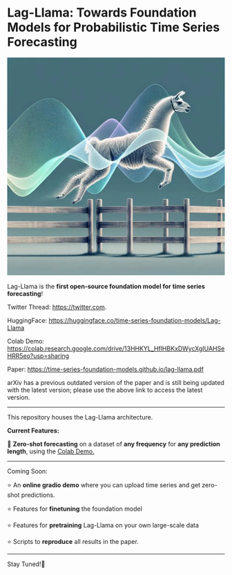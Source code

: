 # Lag-Llama: Towards Foundation Models for Probabilistic Time Series Forecasting

![lag-llama-architecture](images/lagllama.webp)

Lag-Llama is the <b>first open-source foundation model for time series forecasting</b>!

Twitter Thread: https://twitter.com.

HuggingFace: https://huggingface.co/time-series-foundation-models/Lag-Llama

Colab Demo: https://colab.research.google.com/drive/13HHKYL_HflHBKxDWycXgIUAHSeHRR5eo?usp=sharing

Paper: https://time-series-foundation-models.github.io/lag-llama.pdf

arXiv has a previous outdated version of the paper and is still being updated with the latest version; please use the above link to access the latest version.

____
This repository houses the Lag-Llama architecture.

<b>Current Features:</b>

💫 <b>Zero-shot forecasting</b> on a dataset of <b>any frequency</b> for <b>any prediction length</b>, using the <a href="https://colab.research.google.com/drive/13HHKYL_HflHBKxDWycXgIUAHSeHRR5eo?usp=sharing" target="_blank">Colab Demo.</a><br/>

____

Coming Soon:

⭐ An <b>online gradio demo</b> where you can upload time series and get zero-shot predictions.

⭐ Features for <b>finetuning</b> the foundation model

⭐ Features for <b>pretraining</b> Lag-Llama on your own large-scale data

⭐ Scripts to <b>reproduce</b> all results in the paper.


____

Stay Tuned!🦙





